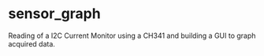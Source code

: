 # sensor_graph
Reading of a I2C Current Monitor using a CH341 and building a GUI to graph acquired data.
